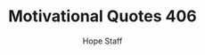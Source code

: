 ---
image: /assets/img/mq/mq_406_earle.png
title: Motivational Quotes 406
categories:
  - Motivational Quotes
author: Hope Staff
notes: Motivational Quotes 406
embed: >-
  EMBED_GOES_HERE
transcript: >-
  SOME LINES OF TEXT START HERE
---